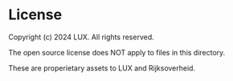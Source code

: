 # License

Copyright (c) 2024 LUX. All rights reserved.

The open source license does NOT apply to files in this directory.

These are properietary assets to LUX and Rijksoverheid.

